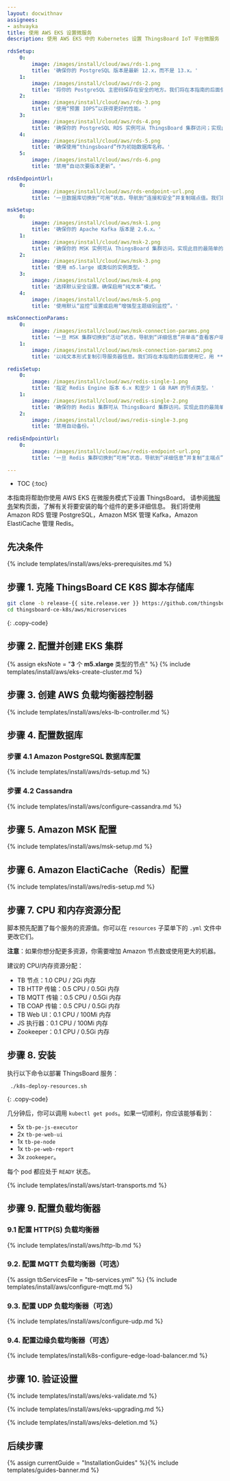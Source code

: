 ```yaml
---
layout: docwithnav
assignees:
- ashvayka
title: 使用 AWS EKS 设置微服务
description: 使用 AWS EKS 中的 Kubernetes 设置 ThingsBoard IoT 平台微服务

rdsSetup:
    0:
        image: /images/install/cloud/aws/rds-1.png
        title: '确保你的 PostgreSQL 版本是最新 12.x，而不是 13.x。'
    1:
        image: /images/install/cloud/aws/rds-2.png
        title: '将你的 PostgreSQL 主密码保存在安全的地方。我们将在本指南的后面使用它，用 YOUR_RDS_PASSWORD 表示。'
    2:
        image: /images/install/cloud/aws/rds-3.png
        title: '使用“预置 IOPS”以获得更好的性能。'
    3:
        image: /images/install/cloud/aws/rds-4.png
        title: '确保你的 PostgreSQL RDS 实例可从 ThingsBoard 集群访问；实现此目的最简单的方法是在同一 VPC 中部署 PostgreSQL RDS 实例并使用“eksctl-thingsboard-cluster-ClusterSharedNodeSecurityGroup-*”安全组。'
    4:
        image: /images/install/cloud/aws/rds-5.png
        title: '确保使用“thingsboard”作为初始数据库名称。'
    5:
        image: /images/install/cloud/aws/rds-6.png
        title: '禁用“自动次要版本更新”。'  

rdsEndpointUrl:
    0:
        image: /images/install/cloud/aws/rds-endpoint-url.png
        title: '一旦数据库切换到“可用”状态，导航到“连接和安全”并复制端点值。我们将在本指南的后面使用它，用 **YOUR_RDS_ENDPOINT_URL** 表示。'

mskSetup:
    0:
        image: /images/install/cloud/aws/msk-1.png
        title: '确保你的 Apache Kafka 版本是 2.6.x。'
    1:
        image: /images/install/cloud/aws/msk-2.png
        title: '确保你的 MSK 实例可从 ThingsBoard 集群访问。实现此目的最简单的方法是在同一 VPC 中部署 MSK 实例。我们还建议使用专用子网。这样，几乎不可能意外地将其暴露给互联网。'
    2:
        image: /images/install/cloud/aws/msk-3.png
        title: '使用 m5.large 或类似的实例类型。'
    3:
        image: /images/install/cloud/aws/msk-4.png
        title: '选择默认安全设置。确保启用“纯文本”模式。'
    4:
        image: /images/install/cloud/aws/msk-5.png
        title: '使用默认“监控”设置或启用“增强型主题级别监控”。'

mskConnectionParams:
    0:
        image: /images/install/cloud/aws/msk-connection-params.png
        title: '一旦 MSK 集群切换到“活动”状态，导航到“详细信息”并单击“查看客户端信息”。'
    1:
        image: /images/install/cloud/aws/msk-connection-params2.png
        title: '以纯文本形式复制引导服务器信息。我们将在本指南的后面使用它，用 **YOUR_MSK_BOOTSTRAP_SERVERS_PLAINTEXT** 表示。'

redisSetup:
    0:
        image: /images/install/cloud/aws/redis-single-1.png
        title: '指定 Redis Engine 版本 6.x 和至少 1 GB RAM 的节点类型。'
    1:
        image: /images/install/cloud/aws/redis-single-2.png
        title: '确保你的 Redis 集群可从 ThingsBoard 集群访问。实现此目的最简单的方法是在同一 VPC 中部署 Redis 集群。我们还建议使用专用子网。使用“eksctl-thingsboard-cluster-ClusterSharedNodeSecurityGroup-*”安全组。'
    2:
        image: /images/install/cloud/aws/redis-single-3.png
        title: '禁用自动备份。'

redisEndpointUrl:
    0:
        image: /images/install/cloud/aws/redis-endpoint-url.png
        title: '一旦 Redis 集群切换到“可用”状态，导航到“详细信息”并复制“主端点”，不带“:6379”端口后缀。我们将在本指南的后面使用它，用 **YOUR_REDIS_ENDPOINT_URL_WITHOUT_PORT** 表示。'

---
```


* TOC
{:toc}

本指南将帮助你使用 AWS EKS 在微服务模式下设置 ThingsBoard。
请参阅[微服务](/docs/reference/msa/)架构页面，了解有关将要安装的每个组件的更多详细信息。
我们将使用 Amazon RDS 管理 PostgreSQL，Amazon MSK 管理 Kafka，Amazon ElastiCache 管理 Redis。

## 先决条件

{% include templates/install/aws/eks-prerequisites.md %}

## 步骤 1. 克隆 ThingsBoard CE K8S 脚本存储库

```bash
git clone -b release-{{ site.release.ver }} https://github.com/thingsboard/thingsboard-ce-k8s.git
cd thingsboard-ce-k8s/aws/microservices
```
{: .copy-code}

## 步骤 2. 配置并创建 EKS 集群

{% assign eksNote = "**3** 个 **m5.xlarge** 类型的节点" %}
{% include templates/install/aws/eks-create-cluster.md %}

## 步骤 3. 创建 AWS 负载均衡器控制器

{% include templates/install/aws/eks-lb-controller.md %}

## 步骤 4. 配置数据库

### 步骤 4.1 Amazon PostgreSQL 数据库配置

{% include templates/install/aws/rds-setup.md %}

### 步骤 4.2 Cassandra

{% include templates/install/aws/configure-cassandra.md %}

## 步骤 5. Amazon MSK 配置

{% include templates/install/aws/msk-setup.md %}

## 步骤 6. Amazon ElactiCache（Redis）配置

{% include templates/install/aws/redis-setup.md %}

## 步骤 7. CPU 和内存资源分配

脚本预先配置了每个服务的资源值。你可以在 `resources` 子菜单下的 `.yml` 文件中更改它们。

**注意**：如果你想分配更多资源，你需要增加 Amazon 节点数或使用更大的机器。

建议的 CPU/内存资源分配：
- TB 节点：1.0 CPU / 2Gi 内存
- TB HTTP 传输：0.5 CPU / 0.5Gi 内存
- TB MQTT 传输：0.5 CPU / 0.5Gi 内存
- TB COAP 传输：0.5 CPU / 0.5Gi 内存
- TB Web UI：0.1 CPU / 100Mi 内存
- JS 执行器：0.1 CPU / 100Mi 内存
- Zookeeper：0.1 CPU / 0.5Gi 内存

## 步骤 8. 安装

执行以下命令以部署 ThingsBoard 服务：

```
 ./k8s-deploy-resources.sh
```
{: .copy-code}

几分钟后，你可以调用 `kubectl get pods`。如果一切顺利，你应该能够看到：

* 5x `tb-pe-js-executor`
* 2x `tb-pe-web-ui`
* 1x `tb-pe-node`
* 1x `tb-pe-web-report`
* 3x `zookeeper`。

每个 pod 都应处于 `READY` 状态。

{% include templates/install/aws/start-transports.md %}

## 步骤 9. 配置负载均衡器

### 9.1 配置 HTTP(S) 负载均衡器

{% include templates/install/aws/http-lb.md %}

### 9.2. 配置 MQTT 负载均衡器（可选）

{% assign tbServicesFile = "tb-services.yml" %}
{% include templates/install/aws/configure-mqtt.md %}

### 9.3. 配置 UDP 负载均衡器（可选）

{% include templates/install/aws/configure-udp.md %}

### 9.4. 配置边缘负载均衡器（可选）

{% include templates/install/k8s-configure-edge-load-balancer.md %}

## 步骤 10. 验证设置

{% include templates/install/aws/eks-validate.md %}

{% include templates/install/aws/eks-upgrading.md %}

{% include templates/install/aws/eks-deletion.md %}

## 后续步骤

{% assign currentGuide = "InstallationGuides" %}{% include templates/guides-banner.md %}